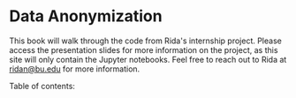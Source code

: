 # Data Anonymization

This book will walk through the code from Rida's internship project. Please access the presentation slides for more information on the project, as this site will only contain the Jupyter notebooks. Feel free to reach out to Rida at [ridan@bu.edu](mailto:ridan@bu.edu) for more information.

Table of contents:

```{tableofcontents}

```
